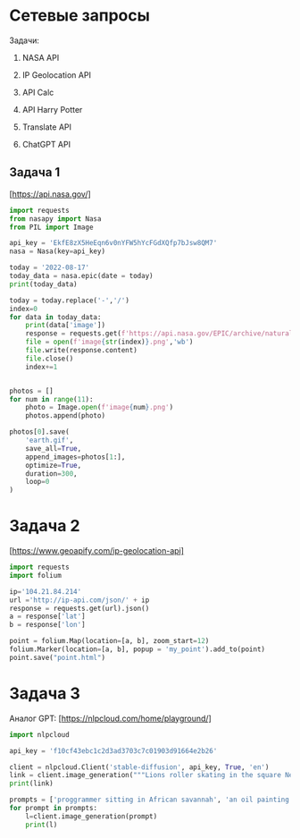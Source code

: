 # Сетевые запросы

Задачи:

1) NASA API
    
2) IP Geolocation API

3) API Calc

4) API Harry Potter

5) Translate API

6) ChatGPT API

## Задача 1

[NASA API]:#

[https://api.nasa.gov/]

```python
import requests
from nasapy import Nasa
from PIL import Image

api_key = 'EkfE8zX5HeEqn6v0nYFW5hYcFGdXQfp7bJsw8QM7'
nasa = Nasa(key=api_key)

today = '2022-08-17'
today_data = nasa.epic(date = today)
print(today_data)

today = today.replace('-','/')
index=0
for data in today_data:
    print(data['image'])
    response = requests.get(f'https://api.nasa.gov/EPIC/archive/natural/{today}/png/{data["image"]}.png?api_key={api_key}')
    file = open(f'image{str(index)}.png','wb')
    file.write(response.content)
    file.close()
    index+=1


photos = []
for num in range(11):
    photo = Image.open(f'image{num}.png')
    photos.append(photo)

photos[0].save(
    'earth.gif',
    save_all=True,
    append_images=photos[1:],
    optimize=True,
    duration=300,
    loop=0
)
```
# Задача 2

[IP Geolocation API on Map]: #

[https://www.geoapify.com/ip-geolocation-api]

```python
import requests
import folium

ip='104.21.84.214'
url ='http://ip-api.com/json/' + ip
response = requests.get(url).json()
a = response['lat']
b = response['lon']

point = folium.Map(location=[a, b], zoom_start=12)
folium.Marker(location=[a, b], popup = 'my_point').add_to(point)
point.save("point.html")
```

# Задача 3

[Translate API - NLP Cloud]: #

Аналог GPT: [https://nlpcloud.com/home/playground/]

```python
import nlpcloud

api_key = 'f10cf43ebc1c2d3ad3703c7c01903d91664e2b26'

client = nlpcloud.Client('stable-diffusion', api_key, True, 'en')
link = client.image_generation("""Lions roller skating in the square New York.""")
print(link)

prompts = ['proggrammer sitting in African savannah', 'an oil painting of a fox in the snow']
for prompt in prompts:
    l=client.image_generation(prompt)
    print(l)
```



